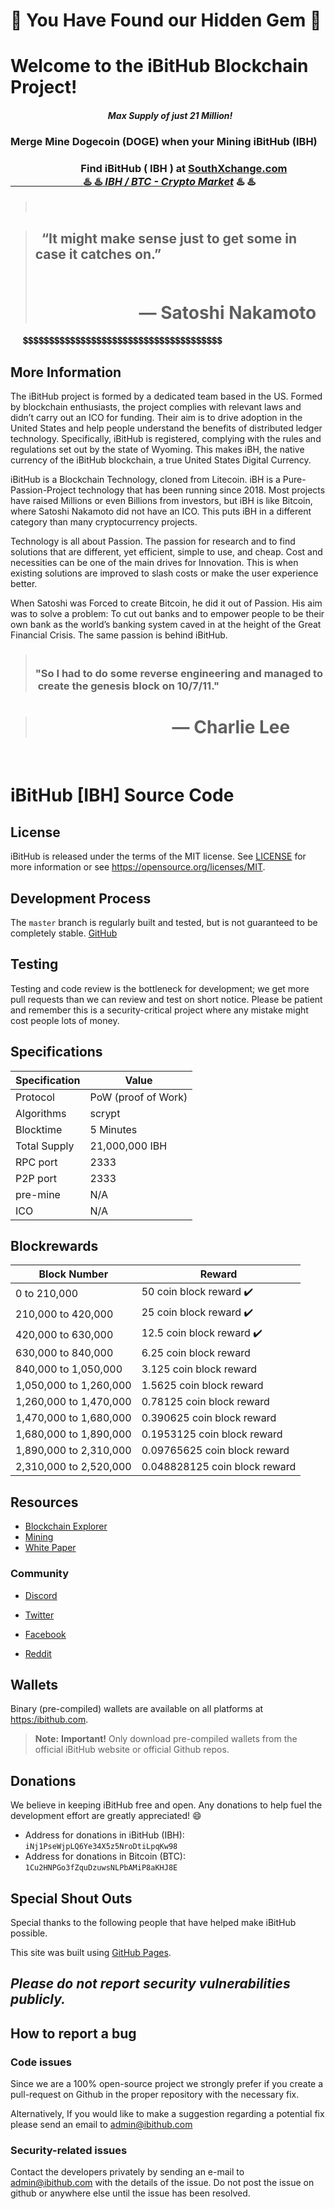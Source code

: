  # :rocket: You Have Found our Hidden Gem :rocket:
</hr>

# **Welcome to the iBitHub Blockchain Project!**

#### &nbsp;&nbsp;&nbsp;&nbsp;&nbsp;&nbsp;&nbsp;&nbsp;&nbsp;&nbsp;&nbsp;&nbsp;&nbsp;&nbsp;&nbsp;&nbsp;&nbsp;&nbsp;&nbsp;&nbsp;&nbsp;&nbsp;&nbsp;&nbsp;&nbsp;&nbsp;&nbsp;&nbsp;&nbsp;&nbsp;&nbsp;&nbsp;&nbsp;&nbsp;&nbsp;&nbsp;&nbsp;&nbsp;&nbsp;&nbsp;&nbsp;&nbsp;&nbsp;&nbsp;&nbsp;&nbsp;&nbsp;*Max Supply of just 21 Million!*
### Merge Mine Dogecoin (DOGE) when your Mining iBitHub (IBH)
### &nbsp;&nbsp;&nbsp;&nbsp;&nbsp;&nbsp;&nbsp;&nbsp;&nbsp;&nbsp;&nbsp;&nbsp;&nbsp;&nbsp;&nbsp;&nbsp;&nbsp;&nbsp;&nbsp;&nbsp;&nbsp;&nbsp;&nbsp;&nbsp;&nbsp;&nbsp;&nbsp;&nbsp;&nbsp;Find iBitHub ( IBH ) at [SouthXchange.com </br> &nbsp;&nbsp;&nbsp;&nbsp;&nbsp;&nbsp;&nbsp;&nbsp;&nbsp;&nbsp;&nbsp;&nbsp;&nbsp;&nbsp;&nbsp;&nbsp;&nbsp;&nbsp;&nbsp;&nbsp;&nbsp;&nbsp;&nbsp;&nbsp;&nbsp;&nbsp;&nbsp;&nbsp;&nbsp;  :hotsprings:    :hotsprings:   *IBH / BTC - Crypto Market*](https://main.southxchange.com/Market/Book/IBH/BTC)    :hotsprings:   :hotsprings:
> &nbsp;&nbsp;&nbsp;&nbsp;&nbsp;&nbsp;&nbsp;&nbsp;&nbsp;&nbsp;&nbsp;&nbsp;&nbsp;&nbsp;&nbsp;&nbsp;&nbsp;&nbsp;&nbsp;&nbsp;&nbsp;&nbsp;&nbsp;&nbsp;&nbsp;  

> ##   &nbsp;&nbsp;“It might make sense just to get some in case it catches on.”</br>&nbsp;&nbsp;&nbsp;&nbsp;&nbsp;&nbsp;&nbsp;&nbsp;&nbsp;&nbsp;&nbsp;&nbsp;&nbsp;&nbsp;&nbsp;&nbsp;&nbsp;&nbsp;&nbsp;&nbsp;&nbsp;&nbsp; 
> #       &nbsp;&nbsp;&nbsp;&nbsp;&nbsp;&nbsp;&nbsp;&nbsp;&nbsp;&nbsp;&nbsp;&nbsp;&nbsp;&nbsp;&nbsp;&nbsp;&nbsp;&nbsp;&nbsp;&nbsp;&nbsp;&nbsp;&nbsp;&nbsp;      — Satoshi Nakamoto

&nbsp;&nbsp;&nbsp;&nbsp;&nbsp;💲💲💲💲💲💲💲💲💲💲💲💲💲💲💲💲💲💲💲💲💲💲💲💲💲💲💲💲💲💲💲💲💲💲💲💲💲💲
## More Information
The iBitHub project is formed by a dedicated team based in the US. Formed by blockchain enthusiasts, the project complies with relevant laws and didn’t carry out an ICO for funding. Their aim is to drive adoption in the United States and help people understand the benefits of distributed ledger technology. Specifically, iBitHub is registered, complying with the rules and regulations set out by the state of Wyoming. This makes iBH, the native currency of the iBitHub blockchain, a true United States Digital Currency.

iBitHub is a Blockchain Technology, cloned from Litecoin. iBH is a Pure-Passion-Project technology that has been running since 2018. Most projects have raised Millions or even Billions from investors, but iBH is like Bitcoin, where Satoshi Nakamoto did not have an ICO. This puts iBH in a different category than many cryptocurrency projects.

Technology is all about Passion. The passion for research and to find solutions that are different, yet efficient, simple to use, and cheap. Cost and necessities can be one of the main drives for Innovation. This is when existing solutions are improved to slash costs or make the user experience better.

When Satoshi was Forced to create Bitcoin, he did it out of Passion. His aim was to solve a problem: To cut out banks and to empower people to be their own bank as the world’s banking system caved in at the height of the Great Financial Crisis. The same passion is behind iBitHub.

> ### </br>"So I had to do some reverse engineering and managed to  create the genesis block on 10/7/11."

> #       &nbsp;&nbsp;&nbsp;&nbsp;&nbsp;&nbsp;&nbsp;&nbsp;&nbsp;&nbsp;&nbsp;&nbsp;&nbsp;&nbsp;&nbsp;&nbsp;&nbsp;&nbsp;&nbsp;&nbsp;&nbsp;&nbsp;&nbsp;&nbsp;&nbsp;&nbsp;&nbsp;&nbsp;&nbsp;&nbsp;&nbsp;&nbsp;      — Charlie Lee
</br>
</hr>

# iBitHub [IBH] Source Code

</hr>

## License

iBitHub is released under the terms of the MIT license. See [LICENSE](LICENSE) for more
information or see https://opensource.org/licenses/MIT.

## Development Process

The `master` branch is regularly built and tested, but is not guaranteed to be
completely stable. [GitHub](https://github.com/ibithub/ibithub) 



## Testing

Testing and code review is the bottleneck for development; we get more pull requests than we can review and test on short notice. Please be patient and remember this is a security-critical project where any mistake might cost people lots of money.

## Specifications
Specification | Value
--- | ---
Protocol | PoW (proof of Work)
Algorithms | scrypt
Blocktime | 5 Minutes
Total Supply | 21,000,000 IBH
RPC port | 2333
P2P port | 2333
pre-mine | N/A
ICO | N/A

## Blockrewards
Block Number | Reward
--- | ---
0 to 210,000 | 50 coin block reward ✔️
210,000 to 420,000 | 25 coin block reward ✔️
420,000 to 630,000 | 12.5 coin block reward ✔️
630,000 to 840,000 | 6.25 coin block reward
840,000 to 1,050,000 | 3.125 coin block reward
1,050,000 to 1,260,000 | 1.5625 coin block reward
1,260,000 to 1,470,000 | 0.78125 coin block reward
1,470,000 to 1,680,000 | 0.390625 coin block reward
1,680,000 to 1,890,000 | 0.1953125 coin block reward
1,890,000 to 2,310,000 | 0.09765625 coin block reward
2,310,000  to 2,520,000 | 0.048828125 coin block reward


## Resources

* [Blockchain Explorer](http://explorer.ibithub.com:12555/)
* [Mining](https://miningpoolstats.stream/ibithub)
* [White Paper](https://docs.wixstatic.com/ugd/08915d_c3beeb41435949099d2bd4a30340a3cc.pdf)

### Community


* [Discord](https://discord.gg/KfS3FSf)

* [Twitter](https://twitter.com/goplayonline)
* [Facebook](https://www.facebook.com/IBITHUB/)
* [Reddit](https://www.reddit.com/user/iBitHub)

## Wallets

Binary (pre-compiled) wallets are available on all platforms at [https:/ibithub.com](https://www.ibithub.com/).

> **Note:** **Important!** Only download pre-compiled wallets from the official iBitHub website or official Github repos.



## Donations

We believe in keeping iBitHub free and open. Any donations to help fuel the development effort are greatly appreciated! :smile:

* Address for donations in iBitHub (IBH): `iNj1PseWjpLQ6Ye34X5z5NroDtiLpqKw98`
* Address for donations in Bitcoin (BTC): `1Cu2HNPGo3fZquDzuwsNLPbAMiP8aKHJ8E`

## Special Shout Outs

Special thanks to the following people that have helped make iBitHub possible.

This site was built using [GitHub Pages](https://pages.github.com/).




## _Please do not report security vulnerabilities publicly._


## How to report a bug

### Code issues

Since we are a 100% open-source project we strongly prefer if you create a pull-request on Github in the proper repository with the necessary fix.

Alternatively, If you would like to make a suggestion regarding a potential fix please send an email to admin@ibithub.com


### Security-related issues

Contact the developers privately by sending an e-mail to admin@ibithub.com with the details of the issue. Do not post the issue on github or anywhere else until the issue has been resolved.

